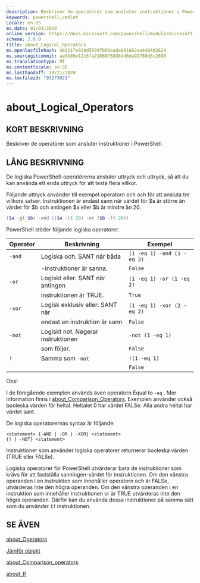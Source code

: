 ```yaml
---
description: Beskriver de operatorer som ansluter instruktioner i PowerShell.
keywords: powershell,cmdlet
Locale: en-US
ms.date: 01/03/2018
online version: https://docs.microsoft.com/powershell/module/microsoft.powershell.core/about/about_logical_operators?view=powershell-6&WT.mc_id=ps-gethelp
schema: 2.0.0
title: about_Logical_Operators
ms.openlocfilehash: 483217e929d55097b56eade801682ea4484d2624
ms.sourcegitcommit: ae8b89e12c6fa2108075888dd6da92788d6c2888
ms.translationtype: MT
ms.contentlocale: sv-SE
ms.lasthandoff: 10/21/2020
ms.locfileid: "93273021"
---
```

# <a name="about_logical_operators"></a>about_Logical_Operators

## <a name="short-description"></a>KORT BESKRIVNING
Beskriver de operatorer som ansluter instruktioner i PowerShell.

## <a name="long-description"></a>LÅNG BESKRIVNING

De logiska PowerShell-operatörerna ansluter uttryck och uttryck, så att du kan använda ett enda uttryck för att testa flera villkor.

Följande uttryck använder till exempel operatorn och och för att ansluta tre villkors satser. Instruktionen är endast sann när värdet för $a är större än värdet för $b och antingen $a eller $b är mindre än
20.

```powershell
($a -gt $b) -and (($a -lt 20) -or ($b -lt 20))
```

PowerShell stöder följande logiska operatorer.

|Operator|Beskrivning                        |Exempel                   |
|--------|-----------------------------------|--------------------------|
|`-and`  |Logiska och. SANT när båda        |`(1 -eq 1) -and (1 -eq 2)`|
|        |-instruktioner är sanna.               |`False`                   |
|`-or`   |Logiskt eller. SANT när antingen       |`(1 -eq 1) -or (1 -eq 2)` |
|        |instruktionen är TRUE.                 |`True`                    |
|`-xor`  |Logisk exklusiv eller. SANT när    |`(1 -eq 1) -xor (2 -eq 2)`|
|        |endast en instruktion är sann         |`False`                   |
|`-not`  |Logiskt not. Negerar instruktionen |`-not (1 -eq 1)`          |
|        |som följer.                      |`False`                   |
|`!`     |Samma som `-not`                     |`!(1 -eq 1)`              |
|        |                                   |`False`                   |

 Obs!

I de föregående exemplen används även operatorn Equal to `-eq` . Mer information finns i [about_Comparison_Operators](about_Comparison_Operators.md). Exemplen använder också booleska värden för heltal. Heltalet 0 har värdet FALSe. Alla andra heltal har värdet sant.

De logiska operatorernas syntax är följande:

```
<statement> {-AND | -OR | -XOR} <statement>
{! | -NOT} <statement>
```

Instruktioner som använder logiska operatorer returnerar booleska värden (TRUE eller FALSe).

Logiska operatorer för PowerShell utvärderar bara de instruktioner som krävs för att fastställa sanningen-värdet för instruktionen. Om den vänstra operanden i en instruktion som innehåller operatorn och är FALSe, utvärderas inte den högra operanden.
Om den vänstra operanden i en instruktion som innehåller instruktionen or är TRUE utvärderas inte den högra operanden. Därför kan du använda dessa instruktioner på samma sätt som du använder `If` instruktionen.

## <a name="see-also"></a>SE ÄVEN

[about_Operators](about_Operators.md)

[Jämför objekt](xref:Microsoft.PowerShell.Utility.Compare-Object)

[about_Comparison_operators](about_Comparison_Operators.md)

[about_If](about_If.md)
